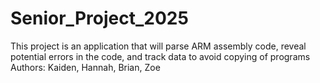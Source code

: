 # Senior_Project_2025
This project is an application that will parse ARM assembly code, reveal potential errors in the code, and track data to avoid copying of programs
Authors: Kaiden, Hannah, Brian, Zoe
